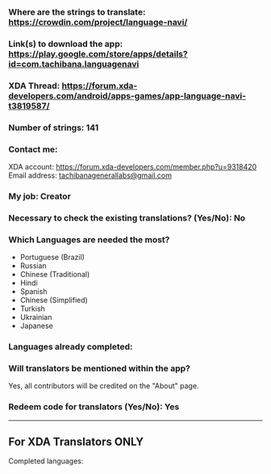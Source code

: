 <!-- Provide a public accessible link, where the translation can be discussed and improved. (paid platforms are not allowed) -->
### Where are the strings to translate: https://crowdin.com/project/language-navi/

### Link(s) to download the app: https://play.google.com/store/apps/details?id=com.tachibana.languagenavi

<!-- Optional -->
### XDA Thread: https://forum.xda-developers.com/android/apps-games/app-language-navi-t3819587/

### Number of strings: 141

<!-- Provide an email address, your account on social networks...-->
### Contact me:
XDA account: https://forum.xda-developers.com/member.php?u=9318420  
Email address: tachibanagenerallabs@gmail.com

<!-- Tell us if you are the main developer, community manager, designer,...-->
### My job: Creator

<!-- If you only want to receive translations for untranslated strings only -->
### Necessary to check the existing translations? (Yes/No): No

<!-- Optional -->
### Which Languages are needed the most?
* Portuguese (Brazil)
* Russian
* Chinese (Traditional)
* Hindi
* Spanish
* Chinese (Simplified)
* Turkish
* Ukrainian
* Japanese

### Languages already completed:

<!-- Credits are always appreciated -->
### Will translators be mentioned within the app?
Yes, all contributors will be credited on the "About" page.
<!-- Some developers offer redeem codes to thank translators and/or to help them to translate strings that are specific to PRO features. Please explain how to request one -->
### Redeem code for translators (Yes/No): Yes

***

## For XDA Translators ONLY
Completed languages:
<!-- Add your XDA username next to your language(s) -->
